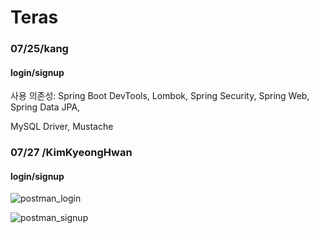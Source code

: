 # Teras

### 07/25/kang

#### login/signup 

사용 의존성: Spring Boot DevTools, Lombok, Spring Security, Spring Web, Spring Data JPA,

MySQL Driver, Mustache 

### 07/27 /KimKyeongHwan

#### login/signup 
![postman_login](/uploads/3d8968c96c03e01857e4c6cc983b8bf2/postman_login.PNG)

![postman_signup](/uploads/2b14725a793dfe5487cc70a3a9196fc3/postman_signup.PNG)
